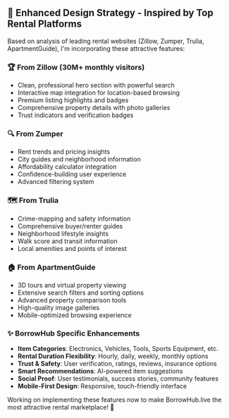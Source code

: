 ## 🎯 Enhanced Design Strategy - Inspired by Top Rental Platforms

Based on analysis of leading rental websites (Zillow, Zumper, Trulia, ApartmentGuide), I'm incorporating these attractive features:

### 🏆 **From Zillow (30M+ monthly visitors)**
- Clean, professional hero section with powerful search
- Interactive map integration for location-based browsing
- Premium listing highlights and badges
- Comprehensive property details with photo galleries
- Trust indicators and verification badges

### 🔍 **From Zumper**
- Rent trends and pricing insights
- City guides and neighborhood information
- Affordability calculator integration
- Confidence-building user experience
- Advanced filtering system

### 🗺️ **From Trulia** 
- Crime-mapping and safety information
- Comprehensive buyer/renter guides
- Neighborhood lifestyle insights
- Walk score and transit information
- Local amenities and points of interest

### 🏠 **From ApartmentGuide**
- 3D tours and virtual property viewing
- Extensive search filters and sorting options
- Advanced property comparison tools
- High-quality image galleries
- Mobile-optimized browsing experience

### ✨ **BorrowHub Specific Enhancements**
- **Item Categories**: Electronics, Vehicles, Tools, Sports Equipment, etc.
- **Rental Duration Flexibility**: Hourly, daily, weekly, monthly options
- **Trust & Safety**: User verification, ratings, reviews, insurance options
- **Smart Recommendations**: AI-powered item suggestions
- **Social Proof**: User testimonials, success stories, community features
- **Mobile-First Design**: Responsive, touch-friendly interface

Working on implementing these features now to make BorrowHub.live the most attractive rental marketplace! 🚀
